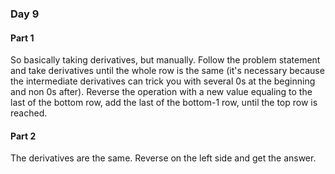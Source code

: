 ### Day 9

#### Part 1

So basically taking derivatives, but manually. Follow the problem statement and take derivatives until the whole row is the same (it's necessary because the intermediate derivatives can trick you with several 0s at the beginning and non 0s after). Reverse the operation with a new value equaling to the last of the bottom row, add the last of the bottom-1 row, until the top row is reached.

#### Part 2

The derivatives are the same. Reverse on the left side and get the answer.
